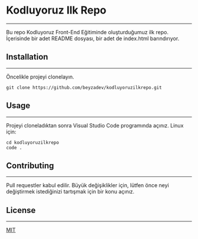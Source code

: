 # Kodluyoruz Ilk Repo
---
Bu repo Kodluyoruz Front-End Eğitiminde oluşturduğumuz ilk repo. İçerisinde bir adet README dosyası, bir adet de index.html barındırıyor.

## Installation
---
Öncelikle projeyi clonelayın.
```
git clone https://github.com/beyzadev/kodluyoruzilkrepo.git

```

## Usage
---
Projeyi cloneladıktan sonra Visual Studio Code programında açınız.
Linux için:
```
cd kodluyoruzilkrepo
code .

```
## Contributing
---
Pull requestler kabul edilir. Büyük değişiklikler için, lütfen önce neyi değiştirmek istediğinizi tartışmak için bir konu açınız.

## License
---
 [MIT](https://choosealicense.com/licenses/mit/)   
